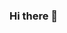 ### Hi there 👋

<!--
**guanhaibin/guanhaibin** is a ✨ _special_ ✨ repository because its `README.md` (this file) appears on your GitHub profile.

- 🧬🔬I’m a biomedical data analyst and data scientist by day, and a data visualization by night. My superpower? Still training myself to translate complex high-througput biomedical data into sparkling, comprehensible insights with machine leanring.  Bioinformatics is indeed fascinating.
- 🧰 
**Languages I Speak:** Python, R, MATLAB, HTML, LaTeX. Yes, I even dream in code sometimes.
**Gadgets & Gizmos:** AWS, MPI, Docker, QIIME2, XCMS, CAMERA, PICRUSt, Karen. My digital Swiss Army knife.
**Expertise:** Machine Learning, Data Science, Biostatistics, Bioinformatics. Basically, if it involves data and science, I'm your person.
- Fun Facts and Interests 🎯 
- **Metabolomics:** Because tiny molecules make a big difference. Genomics tell you what you might have while metabolomics tell you what you do have!
- 👯 I’m looking to collaborate on more reliable untargeted metabolomics data preprocessing workflow; mixture analysis 
- 🤔 I’m still looking for help with multi-omics analysis strategies
- When I'm not decoding the secrets of the small molcules, you can find me perfecting my data visualizations, or just visualizations, love 3d modeling on Blender.


I'm always open to collaboration and discussions, so don't hesitate to reach out!


-->

